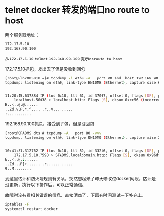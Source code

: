 # telnet docker 转发的端口no route to host


两个服务器地址：

```Bash
172.17.5.10
192.168.90.100 
```

从`172.17.5.10` `telnet` `192.168.90.100` 提示`noroute to host` 



172.17.5.10抓包，发出去了但是没收到回包

```Bash
[root@vlnx005010 ~]# tcpdump -i eth0 -A   port 80 and  host 192.168.90.100 -vvv
tcpdump: listening on eth0, link-type EN10MB (Ethernet), capture size 65535 bytes


11:20:15.637884 IP (tos 0x10, ttl 64, id 37097, offset 0, flags [DF], proto TCP (6), length 60)
    localhost.50038 > localhost.http: Flags [S], cksum 0xcc56 (incorrect -> 0x5db9), seq 321553758, win 29200, options [mss 1460,sackOK,TS val 973542839 ecr 0,nop,wscale 8], length 0
E..<..@.@......
..Zd.v.P.*.^......r..V.........
:...........

```

192.168.90.100抓包，接受到了包，但是没回包

```Bash
[root@SFADMS dts]# tcpdump -A   port 80 -vvv
tcpdump: listening on eth0, link-type EN10MB (Ethernet), capture size 262144 bytes


10:41:31.312762 IP (tos 0x10, ttl 59, id 33216, offset 0, flags [DF], proto TCP (6), length 60)
    172.17.5.10.7598 > SFADMS.localdomain.http: Flags [S], cksum 0x96df (correct), seq 1563107213, win 29200, options [mss 1460,sackOK,TS val 971218509 ecr 0,nop,wscale 8], length 0
E..<..@.;......
..Zd...P]+........r............
9..M........

```

到这里估计和防火墙规则有关系，突然想起来了昨天修改过docker网段，估计是没更新，执行以下操作后，可以正常通信。

故障时没有看相关错误的信息，直接清空了，下回有时间测试一下补充上。

```Bash
iptables -F
systemctl restart docker 

```
